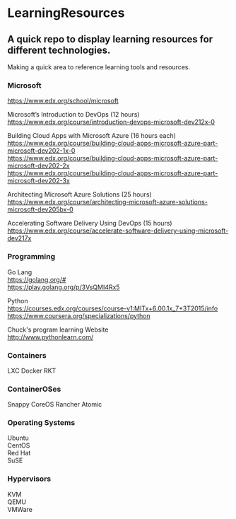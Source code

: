 # LearningResources

## A quick repo to display learning resources for different technologies.  
Making a quick area to reference learning tools and resources.  

### Microsoft

https://www.edx.org/school/microsoft   

Microsoft’s Introduction to DevOps (12 hours)
https://www.edx.org/course/introduction-devops-microsoft-dev212x-0  

Building Cloud Apps with Microsoft Azure  (16 hours each)
https://www.edx.org/course/building-cloud-apps-microsoft-azure-part-microsoft-dev202-1x-0  
https://www.edx.org/course/building-cloud-apps-microsoft-azure-part-microsoft-dev202-2x  
https://www.edx.org/course/building-cloud-apps-microsoft-azure-part-microsoft-dev202-3x  

Architecting Microsoft Azure Solutions (25 hours)
https://www.edx.org/course/architecting-microsoft-azure-solutions-microsoft-dev205bx-0  

Accelerating Software Delivery Using DevOps  (15 hours)
https://www.edx.org/course/accelerate-software-delivery-using-microsoft-dev217x  


### Programming

Go Lang  
https://golang.org/#  
https://play.golang.org/p/3VsQMI4Rx5  

Python  
https://courses.edx.org/courses/course-v1:MITx+6.00.1x_7+3T2015/info  
https://www.coursera.org/specializations/python  

Chuck's program learning Website  
http://www.pythonlearn.com/  

### Containers
LXC
Docker
RKT

### ContainerOSes
Snappy
CoreOS
Rancher
Atomic

### Operating Systems
Ubuntu  
CentOS  
Red Hat  
SuSE  

### Hypervisors
KVM  
QEMU  
VMWare  

